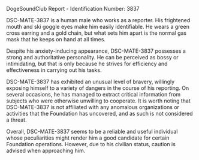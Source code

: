 DogeSoundClub Report - Identification Number: 3837

DSC-MATE-3837 is a human male who works as a reporter. His frightened mouth and ski goggle eyes make him easily identifiable. He wears a green cross earring and a gold chain, but what sets him apart is the normal gas mask that he keeps on hand at all times.

Despite his anxiety-inducing appearance, DSC-MATE-3837 possesses a strong and authoritative personality. He can be perceived as bossy or intimidating, but that is only because he strives for efficiency and effectiveness in carrying out his tasks. 

DSC-MATE-3837 has exhibited an unusual level of bravery, willingly exposing himself to a variety of dangers in the course of his reporting. On several occasions, he has managed to extract critical information from subjects who were otherwise unwilling to cooperate. It is worth noting that DSC-MATE-3837 is not affiliated with any anomalous organizations or activities that the Foundation has uncovered, and as such is not considered a threat.

Overall, DSC-MATE-3837 seems to be a reliable and useful individual whose peculiarities might render him a good candidate for certain Foundation operations. However, due to his civilian status, caution is advised when approaching him.